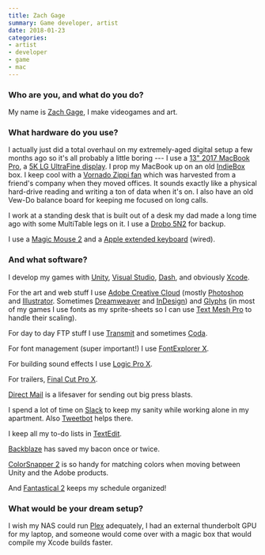 ```yaml
---
title: Zach Gage
summary: Game developer, artist
date: 2018-01-23
categories:
- artist
- developer
- game
- mac
---
```


### Who are you, and what do you do?

My name is [Zach Gage](http://www.stfj.net/ "Zach's website."), I make videogames and art.

### What hardware do you use?

I actually just did a total overhaul on my extremely-aged digital setup a few months ago so it's all probably a little boring --- I use a [13" 2017 MacBook Pro][macbook-pro], a [5K LG UltraFine display][ultrafine-5k]. I prop my MacBook up on an old [IndieBox](https://store.theindiebox.com/ "An indie game subscription service.") box. I keep cool with a [Vornado Zippi fan][zippi] which was harvested from a friend's company when they moved offices. It sounds exactly like a physical hard-drive reading and writing a ton of data when it's on. I also have an old Vew-Do balance board for keeping me focused on long calls. 

I work at a standing desk that is built out of a desk my dad made a long time ago with some MultiTable legs on it. I use a [Drobo 5N2][5n2] for backup.

I use a [Magic Mouse 2][magic-mouse-2] and a [Apple extended keyboard][keyboard] (wired).

### And what software?

I develop my games with [Unity][], [Visual Studio][visual-studio], [Dash][], and obviously [Xcode][]. 

For the art and web stuff I use [Adobe Creative Cloud][creative-cloud] (mostly [Photoshop][] and [Illustrator][]. Sometimes [Dreamweaver][] and [InDesign][]) and [Glyphs][] (in most of my games I use fonts as my sprite-sheets so I can use [Text Mesh Pro][text-mesh-pro] to handle their scaling).

For day to day FTP stuff I use [Transmit][] and sometimes [Coda][].

For font management (super important!) I use [FontExplorer X][fontexplorer-x].

For building sound effects I use [Logic Pro X][logic-pro]. 

For trailers, [Final Cut Pro X][final-cut-pro-x].

[Direct Mail][direct-mail] is a lifesaver for sending out big press blasts.

I spend a lot of time on [Slack][] to keep my sanity while working alone in my apartment. Also [Tweetbot][] helps there.

I keep all my to-do lists in [TextEdit][].

[Backblaze][] has saved my bacon once or twice.

[ColorSnapper 2][colorsnapper] is so handy for matching colors when moving between Unity and the Adobe products.

And [Fantastical 2][fantastical] keeps my schedule organized!

### What would be your dream setup?

I wish my NAS could run [Plex][] adequately, I had an external thunderbolt GPU for my laptop, and someone would come over with a magic box that would compile my Xcode builds faster.

[5n2]: https://www.drobo.com/storage-products/5n2/ "A five-bay NAS."
[backblaze]: https://www.backblaze.com/cloud-backup.html "Online backup."
[coda]: https://panic.com/coda/ "A single-window HTML/web tool for the Mac."
[colorsnapper]: https://colorsnapper.com/ "A colour picker for the Mac."
[creative-cloud]: https://www.adobe.com/creativecloud.html "A subscription service for Adobe's creative suite."
[dash]: https://kapeli.com/dash "A snippet and documentation browser for Mac developers."
[direct-mail]: https://directmailmac.com/ "An email marketing app for the Mac."
[dreamweaver]: https://www.adobe.com/products/dreamweaver.html "A WYSIWYG editor."
[fantastical]: https://flexibits.com/fantastical "A calendaring app for the Mac."
[final-cut-pro-x]: https://en.wikipedia.org/wiki/Final_Cut_Pro_X "A nonlinear video editor."
[fontexplorer-x]: https://www.fontexplorerx.com/ "Font management software."
[glyphs]: https://www.glyphsapp.com/ "A font editor for the Mac."
[illustrator]: https://www.adobe.com/products/illustrator.html "A vector graphics editor."
[indesign]: https://www.adobe.com/products/indesign.html "A desktop/web publishing application."
[keyboard]: https://www.apple.com/keyboard/ "The keyboard."
[logic-pro]: https://www.apple.com/logic-pro/ "A professional audio application for the Mac."
[macbook-pro]: https://www.apple.com/macbook-pro/ "A laptop."
[magic-mouse-2]: https://en.wikipedia.org/wiki/Magic_Mouse_2 "A multi-touch mouse."
[photoshop]: https://www.adobe.com/products/photoshop.html "A bitmap image editor."
[plex]: https://plex.tv/ "Media center software."
[slack]: https://slack.com/ "A collaboration service."
[text-mesh-pro]: http://digitalnativestudios.com/ "A text rendering plugin for Unity."
[textedit]: https://support.apple.com/en-us/HT2523 "A text editor included with Mac OS X."
[transmit]: https://panic.com/transmit/ "An FTP/SFTP client for the Mac."
[tweetbot]: https://tapbots.com/tweetbot/mac/ "A Twitter client for the Mac."
[ultrafine-5k]: https://www.apple.com/shop/product/HKN62LL/A/lg-ultrafine-5k-display "A 27 inch monitor."
[unity]: https://unity3d.com/unity/ "A cross-platform game development tool."
[visual-studio]: http://www.visualstudio.com "A Windows development environment."
[xcode]: https://en.wikipedia.org/wiki/Xcode "An IDE for Mac developers."
[zippi]: https://www.amazon.com/Vornado-Zippi-Personal-Fan-Black/dp/B000E19MQ8/ "A personal fan."
